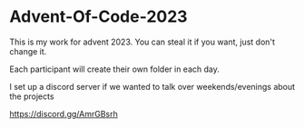 # Advent-Of-Code-2023
This is my work for advent 2023.  You can steal it if you want, just don't change it.

Each participant will create their own folder in each day.

I set up a discord server if we wanted to talk over weekends/evenings about the projects

https://discord.gg/AmrGBsrh
